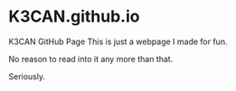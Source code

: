 # K3CAN.github.io
K3CAN GitHub Page
This is just a webpage I made for fun.

No reason to read into it any more than that. 


Seriously. 
